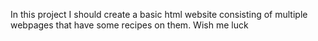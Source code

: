 In this project I should create a basic html website consisting of multiple webpages that have some recipes on them.
Wish me luck